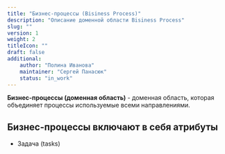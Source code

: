 ```yaml
---
title: "Бизнес-процессы (Bisiness Process)"
description: "Описание доменной области Bisiness Process"
slug: ""
version: 1
weight: 2
titleIcon: ""
draft: false
additional:
    author: "Полина Иванова"
    maintainer: "Сергей Панасюк"
    status: "in_work"
---
```


**Бизнес-процессы (доменная область)** - доменная область, которая объединяет процессы используемые всеми направлениями.

## Бизнес-процессы включают в себя атрибуты
* Задача (tasks)